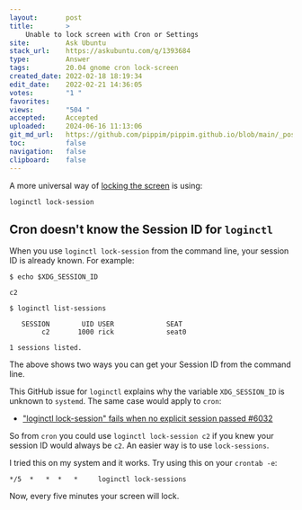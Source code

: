 ```yaml
---
layout:       post
title:        >
    Unable to lock screen with Cron or Settings
site:         Ask Ubuntu
stack_url:    https://askubuntu.com/q/1393684
type:         Answer
tags:         20.04 gnome cron lock-screen
created_date: 2022-02-18 18:19:34
edit_date:    2022-02-21 14:36:05
votes:        "1 "
favorites:    
views:        "504 "
accepted:     Accepted
uploaded:     2024-06-16 11:13:06
git_md_url:   https://github.com/pippim/pippim.github.io/blob/main/_posts/2022/2022-02-18-Unable-to-lock-screen-with-Cron-or-Settings.md
toc:          false
navigation:   false
clipboard:    false
---
```


A more universal way of [locking the screen](https://wiki.archlinux.org/title/Session_lock) is using:

``` 
loginctl lock-session
```

## Cron doesn't know the Session ID for `loginctl`

When you use `loginctl lock-session` from the command line, your session ID is already known. For example:

``` shell
$ echo $XDG_SESSION_ID

c2

$ loginctl list-sessions

   SESSION        UID USER             SEAT            
        c2       1000 rick             seat0           

1 sessions listed.
```

The above shows two ways you can get your Session ID from the command line.

This GitHub issue for `loginctl` explains why the variable `XDG_SESSION_ID` is unknown to `systemd`. The same case would apply to `cron`:

- [ "loginctl lock-session" fails when no explicit session passed #6032 ](https://github.com/systemd/systemd/issues/6032)

So from `cron` you could use `loginctl lock-session c2` if you knew your session ID would always be `c2`. An easier way is to use `lock-sessions`.

I tried this on my system and it works. Try using this on your `crontab -e`:

``` 
*/5  *   *  *   *     loginctl lock-sessions
```

Now, every five minutes your screen will lock.


